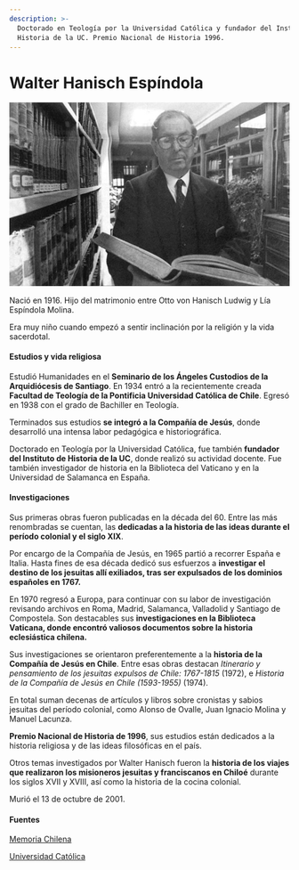 ```yaml
---
description: >-
  Doctorado en Teología por la Universidad Católica y fundador del Instituto de
  Historia de la UC. Premio Nacional de Historia 1996.
---
```


# Walter Hanisch Espíndola

![Walter Hanisch Esp&#xED;ndola. Foto: Memoria Chilena.](../../.gitbook/assets/hanisch.jpg)

Nació en 1916. Hijo del matrimonio entre Otto von Hanisch Ludwig y Lía Espíndola Molina.

Era muy niño cuando empezó a sentir inclinación por la religión y la vida sacerdotal.

#### Estudios y vida religiosa

Estudió Humanidades en el **Seminario de los Ángeles Custodios de la Arquidiócesis de Santiago**. En 1934 entró a la recientemente creada **Facultad de Teología de la Pontificia Universidad Católica de Chile**. Egresó en 1938 con el grado de Bachiller en Teología.

Terminados sus estudios **se integró a la Compañía de Jesús**, donde desarrolló una intensa labor pedagógica e historiográfica.

Doctorado en Teología por la Universidad Católica, fue también **fundador del Instituto de Historia de la UC**, donde realizó su actividad docente. Fue también investigador de historia en la Biblioteca del Vaticano y en la Universidad de Salamanca en España.

#### Investigaciones

Sus primeras obras fueron publicadas en la década del 60. Entre las más renombradas se cuentan, las **dedicadas a la historia de las ideas durante el período colonial y el siglo XIX**.

Por encargo de la Compañía de Jesús, en 1965 partió a recorrer España e Italia. Hasta fines de esa década dedicó sus esfuerzos a **investigar el destino de los jesuitas allí exiliados, tras ser expulsados de los dominios españoles en 1767.**

En 1970 regresó a Europa, para continuar con su labor de investigación revisando archivos en Roma, Madrid, Salamanca, Valladolid y Santiago de Compostela. Son destacables sus **investigaciones en la Biblioteca Vaticana, donde encontró valiosos documentos sobre la historia eclesiástica chilena.**

Sus investigaciones se orientaron preferentemente a la **historia de la Compañía de Jesús en Chile**. Entre esas obras destacan _Itinerario y pensamiento de los jesuitas expulsos de Chile: 1767-1815_ \(1972\), e _Historia de la Compañía de Jesús en Chile \(1593-1955\)_ \(1974\).

En total suman decenas de artículos y libros sobre cronistas y sabios jesuitas del período colonial, como Alonso de Ovalle, Juan Ignacio Molina y Manuel Lacunza.

**Premio Nacional de Historia de 1996**, sus estudios están dedicados a la historia religiosa y de las ideas filosóficas en el país.

Otros temas investigados por Walter Hanisch fueron la **historia de los viajes que realizaron los misioneros jesuitas y franciscanos en Chiloé** durante los siglos XVII y XVIII, así como la historia de la cocina colonial.

Murió el 13 de octubre de 2001.

#### Fuentes

[Memoria Chilena](http://www.memoriachilena.gob.cl/602/w3-article-7687.html)

[Universidad Católica](https://www.uc.cl/es/la-universidad/premios-nacionales/7439-walter-hanisch-espindola-1916-2001-)

